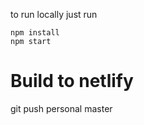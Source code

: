 to run locally just run

    npm install
    npm start

# Build to netlify
git push personal master
